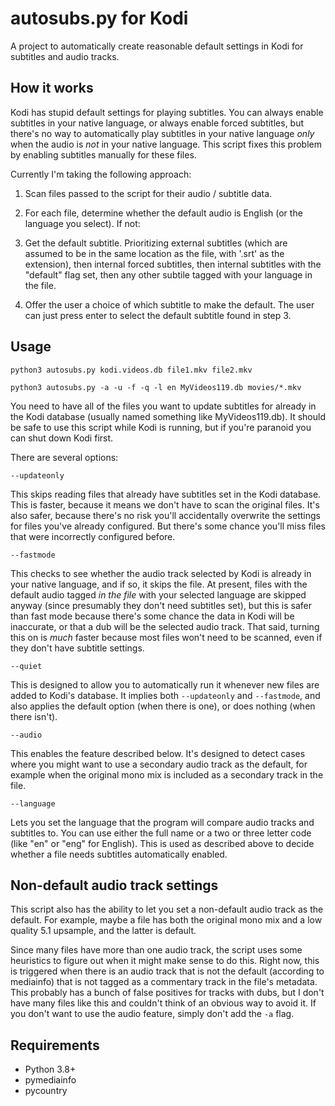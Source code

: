 # autosubs.py for Kodi

A project to automatically create reasonable default settings in
Kodi for subtitles and audio tracks.

## How it works

Kodi has stupid default settings for playing subtitles. You can
always enable subtitles in your native language, or always enable
forced subtitles, but there's no way to automatically play subtitles
in your native language *only* when the audio is *not* in your native
language. This script fixes this problem by enabling subtitles 
manually for these files.

Currently I'm taking the following approach:

1. Scan files passed to the script for their audio / subtitle data.

2. For each file, determine whether the default audio is English (or
the language you select). If not:

3. Get the default subtitle. Prioritizing external subtitles (which
are assumed to be in the same location as the file, with '.srt' as
the extension), then internal forced subtitles, then internal 
subtitles with the "default" flag set, then any other subtile tagged
with your language in the file.

4. Offer the user a choice of which subtitle to make the default. The
user can just press enter to select the default subtitle found in 
step 3.

## Usage

    python3 autosubs.py kodi.videos.db file1.mkv file2.mkv

    python3 autosubs.py -a -u -f -q -l en MyVideos119.db movies/*.mkv

You need to have all of the files you want to update subtitles for
already in the Kodi database (usually named something like 
MyVideos119.db). It should be safe to use this script while Kodi is 
running, but if you're paranoid you can shut down Kodi first.

There are several options:

    --updateonly

This skips reading files that already have subtitles set in the Kodi
database. This is faster, because it means we don't have to 
scan the original files. It's also safer, because there's no risk 
you'll accidentally overwrite the settings for files you've already
configured. But there's some chance you'll miss files that were
incorrectly configured before.

    --fastmode

This checks to see whether the audio track selected by Kodi is already
in your native language, and if so, it skips the file. At present, 
files with the default audio tagged *in the file* with your selected 
language are skipped anyway (since presumably they don't need 
subtitles set), but this is safer than fast mode because there's some 
chance the data in Kodi will be inaccurate, or that a dub will be the 
selected audio track. That said, turning this on is *much* faster 
because most files won't need to be scanned, even if they don't have 
subtitle settings.

    --quiet

This is designed to allow you to automatically run it whenever new
files are added to Kodi's database. It implies both `--updateonly`
and `--fastmode`, and also applies the default option (when there
is one), or does nothing (when there isn't).

    --audio

This enables the feature described below. It's designed to detect
cases where you might want to use a secondary audio track as the
default, for example when the original mono mix is included as a
secondary track in the file.

    --language

Lets you set the language that the program will compare audio tracks
and subtitles to. You can use either the full name or a two or three
letter code (like "en" or "eng" for English). This is used as described
above to decide whether a file needs subtitles automatically enabled.

## Non-default audio track settings

This script also has the ability to let you set a non-default audio
track as the default. For example, maybe a file has both the original
mono mix and a low quality 5.1 upsample, and the latter is default.

Since many files have more than one audio track, the script uses some 
heuristics to figure out when it might make sense to do this. Right 
now, this is triggered when there is an audio track that is not the 
default (according to mediainfo) that is not tagged as a commentary 
track in the file's metadata. This probably has a bunch of false 
positives for tracks with dubs, but I don't have many files like this 
and couldn't think of an obvious way to avoid it. If you don't want 
to use the audio feature, simply don't add the `-a` flag.

## Requirements

 * Python 3.8+
 * pymediainfo
 * pycountry
